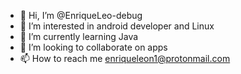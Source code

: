 - 👋 Hi, I’m @EnriqueLeo-debug
- 👀 I’m interested in android developer and Linux
- 🌱 I’m currently learning Java
- 💞️ I’m looking to collaborate on apps
- 📫 How to reach me enriqueleon1@protonmail.com

<!---
EnriqueLeo-debug/EnriqueLeo-debug is a ✨ special ✨ repository because its very especial whit good proyects 
--->
